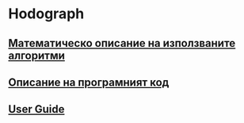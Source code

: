 # Hodograph

## [Математическо описание на използваните алгоритми](https://github.com/momchiltues19/Hodograph/blob/main/markdowns/math.md)

## [Описание на програмният код](https://github.com/momchiltues19/Hodograph/blob/main/markdowns/code.md)

## [User Guide](https://github.com/momchiltues19/Hodograph/blob/main/markdowns/guide.md)
